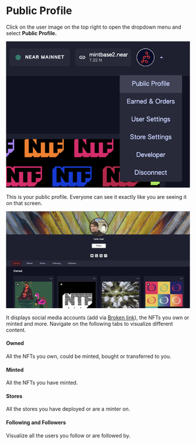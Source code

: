 # Public Profile

Click on the user image on the top right to open the dropdown menu and select **Public Profile.**

![](<../../.gitbook/assets/Screenshot 2022-06-06 at 16.54.10.png>)



This is your public profile. Everyone can see it exactly like you are seeing it on that screen.

![Public profile](<../../.gitbook/assets/Screenshot 2022-06-06 at 17.03.13.png>)

It displays social media accounts (add via [Broken link](broken-reference "mention")), the NFTs you own or minted and more. Navigate on the following tabs to visualize different content.

#### Owned

All the NFTs you own, could be minted, bought or transferred to you.

#### Minted

All the NFTs you have minted.

#### Stores

All the stores you have deployed or are a minter on.

#### Following and Followers

Visualize all the users you follow or are followed by.
